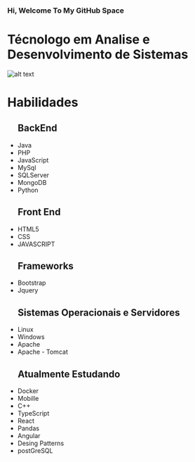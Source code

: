 ### Hi, Welcome To My GitHub Space

<h1>Técnologo em Analise e Desenvolvimento de Sistemas </h1>

![alt text](https://user-images.githubusercontent.com/77032603/144327169-95407240-aadc-4dfc-b3bb-80c38634d88f.png)


<h1>Habilidades</h1>
  
  <ul><h2>BackEnd</h2>
    <li>Java</>
    <li>PHP</>
    <li>JavaScript</>
    <li>MySql</li>
    <li>SQLServer</li>
    <li>MongoDB</li>
    <li>Python</li>
  </ul>
  
  
  
   <ul><h2>Front End</h2>
      <li>HTML5</li>
      <li>CSS</li>
      <li>JAVASCRIPT</li>
  </ul>
  
  
  <ul><h2>Frameworks</h2>
    <li>Bootstrap</li>
    <li>Jquery</li>
   </ul>
   
   <ul><h2>Sistemas Operacionais e Servidores</h2>
     <li>Linux</li>
     <li>Windows</li>
     <li>Apache</li>
     <li>Apache - Tomcat</li>
    </ul>
    
   <ul><h2>Atualmente Estudando</h2>
    <li>Docker</li>
    <li>Mobille</li>
    <li>C++</li>
    <li>TypeScript</li>
    <li>React</li>
    <li>Pandas</li>
    <li>Angular</li>
    <li>Desing Patterns</li>
    <li> postGreSQL</li>
   </ul>
   
  
    
